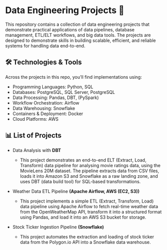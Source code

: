 # Data Engineering Projects 🚀

This repository contains a collection of data engineering projects that demonstrate practical applications of data pipelines, database management, ETL/ELT workflows, and big data tools. The projects are designed to demonstrate skills in building scalable, efficient, and reliable systems for handling data end-to-end.

## 🛠️ Technologies & Tools

Across the projects in this repo, you’ll find implementations using:
- Programming Languages: Python, SQL
- Databases: PostgreSQL, SQL Server, PostgreSQL
- Data Processing: Pandas, DBT, (PySpark)
- Workflow Orchestration: Airflow
- Data Warehousing: Snowflake
- Containers & Deployment: Docker
- Cloud Platforms: AWS

## 📊 List of Projects
- Data Analysis with **DBT**
    - This project demonstrates an end-to-end ELT (Extract, Load, Transform) data pipeline for analysing movie ratings data, using the MovieLens 20M dataset. The pipeline extracts data from CSV files, loads it into Amazon S3 and Snowflake as a raw landing zone, and uses DBT (data build tool) for SQL-based transformations.

- Weather Data ETL Pipeline **(Apache Airflow, AWS (EC2, S3))**
    - This project implements a simple ETL (Extract, Transform, Load) data pipeline using Apache Airflow to fetch real-time weather data from the OpenWeatherMap API, transform it into a structured format using Pandas, and load it into an AWS S3 bucket for storage.

- Stock Ticker Ingestion Pipeline **(Snowflake)** 
    - This project automates the extraction and loading of stock ticker data from the Polygon.io API into a Snowflake data warehouse.
